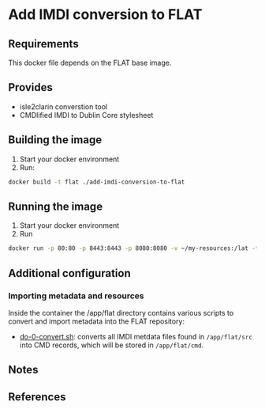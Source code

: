 Add IMDI conversion to FLAT
===========================

## Requirements ##
This docker file depends on the FLAT base image.

## Provides ##

 * isle2clarin converstion tool
 * CMDIified IMDI to Dublin Core stylesheet

## Building the image ##
1. Start your docker environment
2. Run: 
```sh
docker build -t flat ./add-imdi-conversion-to-flat
```

## Running the image ##
1. Start your docker environment
2. Run
```sh 
docker run -p 80:80 -p 8443:8443 -p 8080:8080 -v ~/my-resources:/lat -t -i flat
```

## Additional configuration ##

### Importing metadata and resources ###

Inside the container the /app/flat directory contains various scripts to convert and import metadata into the FLAT repository:

- [do-0-convert.sh](flat/scripts/do-0-convert.sh): converts all IMDI metdata files found in `/app/flat/src` into CMD records, which will be stored in `/app/flat/cmd`.

## Notes ##

## References ##
